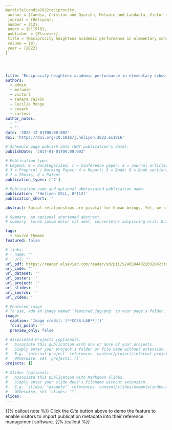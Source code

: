 ```yaml
---
@article{candia2022reciprocity,
 author = {Candia, Cristian and Oyarzún, Melanie and Landaeta, Victor and Yaikin, Tamara and Monge, Cecilia and Hidalgo, César and Rodriguez-Sickert, Carlos},
 journal = {Heliyon},
 number = {12},
 pages = {e11916},
 publisher = {Elsevier},
 title = {Reciprocity heightens academic performance in elementary school students},
 volume = {8},
 year = {2022}
}




title: 'Reciprocity heightens academic performance in elementary school students'
authors:
  - admin
  - melanie
  - victorl
  - Tamara Yaikin
  - Cecilia Monge
  - cesarh
  - carlosr
author_notes:
  - ''
  - ''
date: '2022-12-01T00:00:00Z'
doi: 'https://doi.org/10.1016/j.heliyon.2022.e11916'

# Schedule page publish date (NOT publication's date).
publishDate: '2017-01-01T00:00:00Z'

# Publication type.
# Legend: 0 = Uncategorized; 1 = Conference paper; 2 = Journal article;
# 3 = Preprint / Working Paper; 4 = Report; 5 = Book; 6 = Book section;
# 7 = Thesis; 8 = Patent
publication_types: ['2']

# Publication name and optional abbreviated publication name.
publication: '*Heliyon CELL, 8*(12)'
publication_short: ''

abstract: Social relationships are pivotal for human beings. Yet, we still lack a complete understanding of the types and conditions of social relationships that facilitate learning among children. Here, we present the results of a study involving 855 elementary school children from 14 different public schools in Chile designed to understand their social learning strategies in classrooms. We mapped students' social relationships using a behavioral experiment–a non-anonymous social dilemma–that allows us to measure cooperation and infer reciprocal and asymmetrical relationships between peers. We implemented the experiment synchronously in each classroom using networked tablets and a friendly user interface to mitigate cognitive barriers and boost students' engagement. Using regression models, we found a positive and significant association between reciprocity and academic performance. This result holds after controlling for class attendance, sex, parents’ education, social status, individual cooperative dispositions, and fixed effects per class group. Finally, using a difference-in-difference framework, we found robust evidence that reciprocity heightens academic performance by comparing two consecutive academic semesters. This effect is heterogeneous and is considerably more prominent for the top 20% students experiencing higher levels of reciprocity in their social relationships. We expect these results to inform cooperative learning interventions in elementary education.

# Summary. An optional shortened abstract.
# summary: Lorem ipsum dolor sit amet, consectetur adipiscing elit. Duis posuere tellus ac convallis placerat. Proin tincidunt magna sed ex sollicitudin condimentum.

tags:
  - Source Themes
featured: false

# links:
# - name: ""
#   url: ""
url_pdf: https://reader.elsevier.com/reader/sd/pii/S2405844022032042?token=D31ED12018DEFEB4FF2A94686AF7135760EB10E5B8F6C04472B7DD980C9B41A6E322265E77B019047E6249DFD344689E&originRegion=us-east-1&originCreation=20230316221610
url_code: ''
url_dataset: ''
url_poster: ''
url_project: ''
url_slides: ''
url_source: ''
url_video: ''

# Featured image
# To use, add an image named `featured.jpg/png` to your page's folder.
image:
  caption: 'Image credit: [**CCSS-LAB**]()'
  focal_point: ''
  preview_only: false

# Associated Projects (optional).
#   Associate this publication with one or more of your projects.
#   Simply enter your project's folder or file name without extension.
#   E.g. `internal-project` references `content/project/internal-project/index.md`.
#   Otherwise, set `projects: []`.
projects: []

# Slides (optional).
#   Associate this publication with Markdown slides.
#   Simply enter your slide deck's filename without extension.
#   E.g. `slides: "example"` references `content/slides/example/index.md`.
#   Otherwise, set `slides: ""`.
slides:
---
```


{{% callout note %}}
Click the _Cite_ button above to demo the feature to enable visitors to import publication metadata into their reference management software.
{{% /callout %}}

<!-- Supplementary notes can be added here, including [code and math](https://wowchemy.com/docs/content/writing-markdown-latex/). -->
